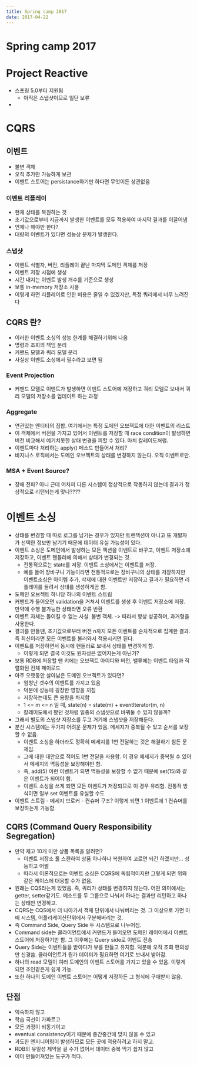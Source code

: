 ```yaml
---
title: Spring camp 2017
date: 2017-04-22
---
```


# Spring camp 2017

# Project Reactive

* 스프링 5.0부터 지원됨
  * 아직은 스냅샷이므로 일단 보류
* 

# CQRS

## 이벤트

* 불변 객체
* 오직 추가만 가능하게 보관
* 이벤트 스토어는 persistance하기만 하다면 무엇이든 상관없음

### 이벤트 리플레이

* 현재 상태를 복원하는 것
* 초기값으로부터 지금까지 발생한 이벤트를 모두 적용하여 마지막 결과를 이끌어냄
* 언제나 해야만 한다?
* 대량의 이벤트가 있다면 성능상 문제가 발생한다.

### 스냅샷

* 이벤트 식별자, 버전, 리플레이 끝난 마지막 도메인 객체를 저장
* 이벤트 저장 시점에 생성
* 시간 내지는 이벤트 발생 개수를 기준으로 생성
* 보통 in-memory 저장소 사용
* 이렇게 하면 리플레이로 인한 비용은 줄일 수 있겠지만, 특정 쿼리에서 너무 느려진다

## CQRS 란?

* 이러한 이벤트 소싱의 성능 한계를 해결하기위해 나옴
* 명령과 조회의 책임 분리
* 커맨드 모델과 쿼리 모델 분리
* 사실상 이벤트 소싱에서 필수라고 보면 됨

### Event Projection

* 커맨드 모델로 이벤트가 발생하면 이벤트 스토어에 저장하고 쿼리 모델로 보내서 쿼리  모델의 저장소를 업데이트 하는 과정

### Aggregate

* 연관있는 엔티티의 집합. 여기에서는 특정 도메인 오브젝트에 대한 이벤트의 리스트
* 이 객체에서 버전을 가지고 있어서 이벤트를 저장할 때 race condition이 발생하면 버전 비교해서 예기치못한 상태 변경을 피할 수 있다. 마치 칼레이도처럼.
* 이벤트마다 처리하는 apply\(\) 메소드 만들어서 처리?
* 비지니스 로직에서는 도메인 오브젝트의 상태를 변경하지 않는다. 오직 이벤트로만.

### MSA + Event Source?

* 장애 전파? 아니 근데 어차피 다른 시스템이 정상적으로 작동하지 않는데 결과가 정상적으로 리턴되는게 맞나????

# 이벤트 소싱

* 상태를 변경할 때 따로 로그를 남기는 경우가 있지만 트랜잭션이 아니고 또 개발자가 선택한 정보만 남기기 때문에 데이터 유실 가능성이 있다.
* 이벤트 소싱은 도메인에서 발생하는 모든 액션을 이벤트로 바꾸고, 이벤트 저장소에 저장하고, 이벤트 핸들러에 의해서 상태가 변경되는 것.
  * 전통적으로는 state를 저장. 이벤트 소싱에서는 이벤트를 저장.
  * 예를 들어 장바구니 기능이라면 전통적으로는 장바구니의 상태를 저장하지만 이벤트소싱은 아이템 추가, 삭제에 대한 이벤트만 저장하고 결과가 필요하면 리플레이를 돌려서 상태를 생성하게끔 함.
* 도메인 오브젝트 하나당 하나의 이벤트 스트림
* 커맨드가 들어오면 validation을 거쳐서 이벤트를 생성 후 이벤트 저장소에 저장. 만약에 수행 불가능한 상태라면 오류 반환
* 이벤트 자체는 돌이킬 수 없는 사실. 불변 객체. -&gt; 따라서 항상 성공하며, 과거형을 사용한다.
* 결과를 만들땐, 초기값으로부터 버전 n까지 모든 이벤트를 순차적으로 집계한 결과. 즉 최신이라면 모든 이벤트를 불러와서 적용시키면 된다.
* 이벤트를 저장하면서 동시에 핸들러로 보내서 상태를 변경하게 함.
  * 이렇게 되면 결국 이것도 원자성은 없어지는게 아닌가?
* 보통 RDB에 저장할 땐 키에는 오브젝트 아이디와 버전, 밸류에는 이벤트 타입과 직렬화된 전체 페이로드
* 아주 오랫동안 살아남은 도메인 오브젝트가 있다면?
  * 엄청난 갯수의 이벤트를 가지고 있음
  * 덕분에 성능에 굉장한 영향을 끼침
  * 저장하는데도 큰 용량을 차지함
  * 1 &lt;= m &lt;= n 일 때, state\(n\) = state\(m\) + eventIterator\(m, n\)
  * 칼레이도에서 봤던 것처럼 일종의 스냅샷으로 바꿔둘 수 있지 않을까?
* 그래서 별도의 스냅샷 저장소를 두고 거기에 스냅샷을 저장해둔다.
* 분산 시스템에는 두가지 어려운 문제가 있음. 메세지가 중복될 수 있고 순서를 보장할 수 없음.
  * 이벤트 소싱을 하더라도 정확히 메세지를 1번 전달하는 것은 해결하기 힘든 문제임.
  * 그에 대한 대안으로 적어도 1번 전달을 사용함. 이 경우 메세지가 중복될 수 있어서 메세지의 멱등성을 보장해야만 함.
  * 즉, add\(5\) 이런 이벤트가 되면 멱등성을 보장할 수 없기 때문에 set\(15\)와 같은 이벤트가 되어야 함.
  * 이벤트 소싱을 쓰게 되면 모든 이벤트가 저장되므로 이 경우 유리함. 전통적 방식이면 일부 set 이벤트를 유실할 수도
* 이벤트 스트림 - 메세지 브로커 - 컨슈머 구조? 이렇게 되면 1 이벤트에 1 컨슈머를 보장하는게 가능함.

## CQRS \(Command Query Responsibility Segregation\)

* 만약 재고 10개 미만 상품 목록을 알려면?
  * 이벤트 저장소 풀 스캔하여 상품 하나하나 복원하여 고르면 되긴 하겠지만... 성능하고 어쩔
  * 따라서 이론적으로는 이벤트 소싱은 CQRS에 독립적이지만 그렇게 되면 위와 같은 케이스에 대응할 수가 없음.
* 원래는 CQS라는게 있었음. 즉, 쿼리가 상태를 변경하지 않는다. 어떤 의미에서는 getter, setter같기도. 메소드를 두 그룹으로 나눠서 하나는 결과만 리턴하고 하나는 상태만 변경하고.
* CQRS는 CQS에서 더 나아가서 객체 단위에서 나눠버리는 것. 그 이상으로 가면 아예 시스템, 어플리케이션단위에서 구분해버리는 것.
* 즉 Command Side, Query Side 두 시스템으로 나누어짐.
* Command side는 클라이언트에서 커맨드가 들어오면 도메인 레이어에서 이벤트 스토어에 저장하기만 함. 그 이후에는 Query side로 이벤트 전송
* Query Side는 이벤트들을 받아다가 뷰를 만들고 유지함. 덕분에 오직 조회 편의성만 신경씀. 클라이언트가 뭔가 데이터가 필요하면 여기로 보내서 받아감.
* 하나의 read 모델이 여러 도메인의 이벤트 스토어를 가지고 있을 수 있음. 이렇게 되면 조인같은게 쉽게 가능.
* 또한 하나의 도메인 이벤트 스토어는 어떻게 저장하든 그 형식에 구애받지 않음.

## 단점

* 익숙하지 않고
* 학습 곡선이 가파르고
* 모든 과정이 비동기이고
* eventual consistency이기 때문에 중간중간에 맞지 않을 수 있고
* 과도한 엔지니어링이 발생하므로 모든 곳에 적용하려고 하지 말고.
* RDB의 유일성 제약을 걸 수가 없어서 데이터 중복 막기 쉽지 않고
* 이미 만들어져있는 도구가 적다.

